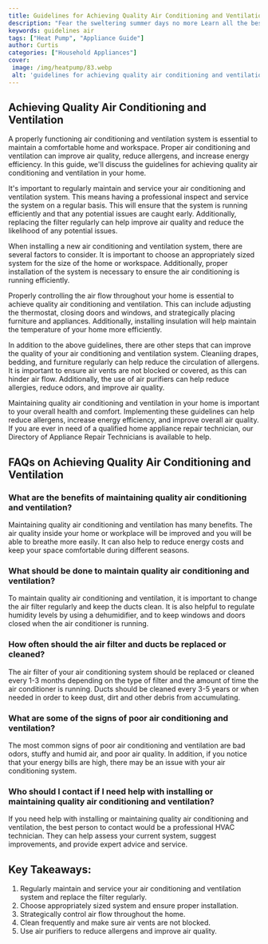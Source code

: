 ```yaml
---
title: Guidelines for Achieving Quality Air Conditioning and Ventilation A Guide
description: "Fear the sweltering summer days no more Learn all the best tips to keep your air conditioning and ventilation at the highest quality to stay cool and comfortable all summer long"
keywords: guidelines air
tags: ["Heat Pump", "Appliance Guide"]
author: Curtis
categories: ["Household Appliances"]
cover: 
 image: /img/heatpump/83.webp
 alt: 'guidelines for achieving quality air conditioning and ventilation'
---
```

## Achieving Quality Air Conditioning and Ventilation

A properly functioning air conditioning and ventilation system is essential to maintain a comfortable home and workspace. Proper air conditioning and ventilation can improve air quality, reduce allergens, and increase energy efficiency. In this guide, we'll discuss the guidelines for achieving quality air conditioning and ventilation in your home. 

It's important to regularly maintain and service your air conditioning and ventilation system. This means having a professional inspect and service the system on a regular basis. This will ensure that the system is running efficiently and that any potential issues are caught early. Additionally, replacing the filter regularly can help improve air quality and reduce the likelihood of any potential issues. 

When installing a new air conditioning and ventilation system, there are several factors to consider. It is important to choose an appropriately sized system for the size of the home or workspace. Additionally, proper installation of the system is necessary to ensure the air conditioning is running efficiently. 

Properly controlling the air flow throughout your home is essential to achieve quality air conditioning and ventilation. This can include adjusting the thermostat, closing doors and windows, and strategically placing furniture and appliances. Additionally, installing insulation will help maintain the temperature of your home more efficiently. 

In addition to the above guidelines, there are other steps that can improve the quality of your air conditioning and ventilation system. Cleaniing drapes, bedding, and furniture regularly can help reduce the circulation of allergens. It is important to ensure air vents are not blocked or covered, as this can hinder air flow. Additionally, the use of air purifiers can help reduce allergies, reduce odors, and improve air quality. 

Maintaining quality air conditioning and ventilation in your home is important to your overall health and comfort. Implementing these guidelines can help reduce allergens, increase energy efficiency, and improve overall air quality. If you are ever in need of a qualified home appliance repair technician, our Directory of Appliance Repair Technicians is available to help.

## FAQs on Achieving Quality Air Conditioning and Ventilation

### What are the benefits of maintaining quality air conditioning and ventilation?
Maintaining quality air conditioning and ventilation has many benefits. The air quality inside your home or workplace will be improved and you will be able to breathe more easily. It can also help to reduce energy costs and keep your space comfortable during different seasons.

### What should be done to maintain quality air conditioning and ventilation?
To maintain quality air conditioning and ventilation, it is important to change the air filter regularly and keep the ducts clean. It is also helpful to regulate humidity levels by using a dehumidifier, and to keep windows and doors closed when the air conditioner is running.

### How often should the air filter and ducts be replaced or cleaned?
The air filter of your air conditioning system should be replaced or cleaned every 1-3 months depending on the type of filter and the amount of time the air conditioner is running. Ducts should be cleaned every 3-5 years or when needed in order to keep dust, dirt and other debris from accumulating.

### What are some of the signs of poor air conditioning and ventilation?
The most common signs of poor air conditioning and ventilation are bad odors, stuffy and humid air, and poor air quality. In addition, if you notice that your energy bills are high, there may be an issue with your air conditioning system.

### Who should I contact if I need help with installing or maintaining quality air conditioning and ventilation?
If you need help with installing or maintaining quality air conditioning and ventilation, the best person to contact would be a professional HVAC technician. They can help assess your current system, suggest improvements, and provide expert advice and service.

## Key Takeaways: 
1. Regularly maintain and service your air conditioning and ventilation system and replace the filter regularly.
2. Choose appropriately sized system and ensure proper installation.
3. Strategically control air flow throughout the home.
4. Clean frequently and make sure air vents are not blocked.
5. Use air purifiers to reduce allergens and improve air quality.
